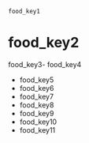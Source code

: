 ```ngMeta
food_key1
```
# food_key2
food_key3- food_key4
- food_key5
- food_key6
- food_key7
- food_key8
- food_key9
- food_key10
- food_key11
